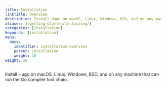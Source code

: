 ```yaml
---
title: Installation
linkTitle: Overview
description: Install Hugo on macOS, Linux, Windows, BSD, and on any machine that can run the Go compiler tool chain.
aliases: [/getting-started/installing/]
categories: [installation]
keywords: [installation]
menu:
  docs:
    identifier: installation-overview
    parent: installation
    weight: 10
weight: 10
---
```


Install Hugo on macOS, Linux, Windows, BSD, and on any machine that can run the Go compiler tool chain.
